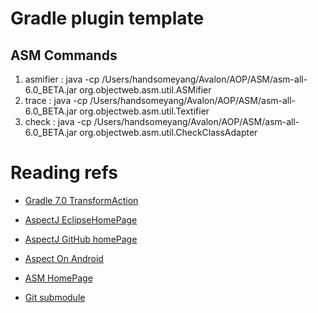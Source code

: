 

# Gradle plugin template


## ASM Commands

1. asmifier : java -cp /Users/handsomeyang/Avalon/AOP/ASM/asm-all-6.0_BETA.jar org.objectweb.asm.util.ASMifier
2. trace : java -cp /Users/handsomeyang/Avalon/AOP/ASM/asm-all-6.0_BETA.jar org.objectweb.asm.util.Textifier
2. check : java -cp /Users/handsomeyang/Avalon/AOP/ASM/asm-all-6.0_BETA.jar org.objectweb.asm.util.CheckClassAdapter


# Reading refs
- [Gradle 7.0 TransformAction](https://docs.gradle.org/current/userguide/artifact_transforms.html)

- [AspectJ EclipseHomePage](https://www.eclipse.org/aspectj/)
- [AspectJ GitHub homePage](https://fernandocejas.com/blog/engineering/2014-08-03-aspect-oriented-programming-in-android/)

- [Aspect On Android](https://fernandocejas.com/blog/engineering/2014-08-03-aspect-oriented-programming-in-android/)
- [ASM HomePage](https://asm.ow2.io/)

- [Git submodule](https://git-scm.com/book/en/v2/Git-Tools-Submodules)
